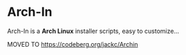 # Arch-In
Arch-In is a **Arch Linux** installer scripts, easy to customize...

MOVED TO https://codeberg.org/jackc/Archin
